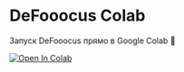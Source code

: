 # DeFooocus Colab

Запуск DeFooocus прямо в Google Colab 🚀

[![Open In Colab](https://colab.research.google.com/assets/colab-badge.svg)](https://colab.research.google.com/github/lanakarta/defocoous-colab/blob/main/DeFooocus_Colab.ipynb)
